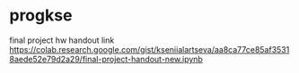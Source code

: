 # progkse
final project hw handout link
https://colab.research.google.com/gist/kseniialartseva/aa8ca77ce85af35318aede52e79d2a29/final-project-handout-new.ipynb
